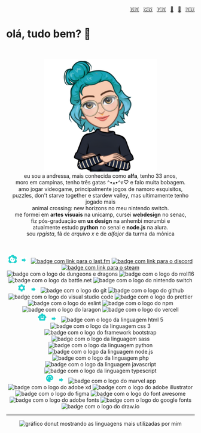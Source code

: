 <p align="right">
  <a href="README.md" target="blank">🇧🇷</a> <b>&nbsp;</b>
  <a href="README-es.md" target="blank">🇨🇴</a> <b>&nbsp;</b>
  <a href="README-fr.md" target="blank">🇫🇷</a> <b>&nbsp;</b>
  <a href="README-en.md" target="blank">🏴󠁧󠁢󠁥󠁮󠁧󠁿</a> <b>&nbsp;</b>
  <a href="README-cy.md" target="blank">🏴󠁧󠁢󠁷󠁬󠁳󠁿󠁧󠁢󠁥</a> <b>&nbsp;</b>
  <a href="README-rs.md" target="blank">🇷🇺</a>
</p>

# olá, tudo bem? :wave:

<br />

<p align="center"> 
  <img src="avatar.png" alt="avatar em estilo cartoon de uma moça branca com cabelo turquesa, de braços cruzados, camiseta preta e óculos" width="300px" height="300px">
  <br />
    eu sou a andressa, mais conhecida como <b>alfa</b>, tenho 33 anos, 
  <br /> 
    moro em campinas, tenho três gatas ^•ﻌ•^ฅ♡ e falo muita bobagem.
  <br /> 
    amo jogar videogame, principalmente jogos de namoro esquisitos, 
  <br />
    puzzles, don't starve together e stardew valley, mas ultimamente tenho jogado mais
  <br />
    animal crossing: new horizons no meu nintendo switch.
  <br /> 
    me formei em <b>artes visuais</b> na unicamp, cursei <b>webdesign</b> no senac,
  <br />
    fiz pós-graduação em <b>ux design</b> na anhembi morumbi e 
  <br />
    atualmente estudo <b>python</b> no senai e <b>node.js</b> na alura.
  <br /> 
    sou <i>rpgista</i>, fã de <i>arquivo x</i> e de <i>alfajor</i> da turma da mônica
</p>

<br />
<br />

<div align="center">
  <img src="profile.svg" alt="perfis pessoais e de jogo a seguir" width="22px" height="22px" title="personal sh*t"> <b>&nbsp;</b> <img src="arrow.svg" width="16px" height="16px" ria-hidden="true"> <b>&nbsp;</b> 
  <a href="https://www.last.fm/pt/user/alfasou" target="blank"><img src="https://img.shields.io/badge/lastfm-d51007?logo=lastdotfm" alt="badge com link para o last.fm" title="music lover"></a>
  <a href="https://discord.com/users/alfafsz" target="_blank"><img src="https://img.shields.io/badge/discord-5865f2?logo=discord&logoColor=fff" alt="badge com link para o discord" title="let's chat"></a>
  <a href="https://steamcommunity.com/id/alfafsz" target="blank"><img src="https://img.shields.io/badge/steam-000?logo=steam" alt="badge com link para o steam" title="chronic gamer"></a>
  <img src="https://img.shields.io/badge/dnd-ff4d26?logo=dungeonsanddragons" alt="badge com o logo de dungeons e dragons" title="multiclass multirace player">
  <img src="https://img.shields.io/badge/rpg-e10085?logo=roll16" alt="badge com o logo do rroll16" title="multisystem gm">
  <img src="https://img.shields.io/badge/battle.net-4381c3?logo=battledotnet&logoColor=fff" alt="badge com o logo da battle.net" title="tag: alfasou#1982">
  <img src="https://img.shields.io/badge/switch-e60012?logo=nintendoswitch" alt="badge com o logo do nintendo switch" title="code: SW-8485-2925-3593">
  <br />
  <img src="toolkit.svg" alt="ferramentas que utilizo a seguir" width="24px" height="24px" title="toolkit"> <b>&nbsp;</b> <img src="arrow.svg" width="16px" height="16px" ria-hidden="true"> <b>&nbsp;</b>    
  <img src="https://img.shields.io/badge/git-F05032?logo=git&logoColor=fff" alt="badge com o logo do git" title="git">
  <img src="https://img.shields.io/badge/github-181717?logo=github&logoColor=fff" alt="badge com o logo do github" title="github">
  <img src="https://img.shields.io/badge/vscode-007acc?logo=visualstudiocode&logoColor=fff" alt="badge com o logo do visual studio code" title="visual studio code">
  <img src="https://img.shields.io/badge/prettier-yellow?logo=prettier&logoColor=fff" alt="badge com o logo do prettier" title="prettier">
  <img src="https://img.shields.io/badge/eslint-4B32C3?logo=eslint&logoColor=fff" alt="badge com o logo do eslint" title="eslint">
  <img src="https://img.shields.io/badge/npm-CB3837?logo=npm&logoColor=fff" alt="badge com o logo do npm" title="npm">
  <img src="https://img.shields.io/badge/laragon-0e83cd?logo=laragon&logoColor=fff" alt="badge com o logo do laragon" title="laragon">
  <img src="https://img.shields.io/badge/vercel-000?logo=vercel&logoColor=fff" alt="badge com o logo do vercell" title="vercel">
  <br />
  <img src="code.svg" alt="linguagens que utilizo a seguir" width="24px" height="24px" title="coding"> <b>&nbsp;</b> <img src="arrow.svg" width="16px" height="16px" ria-hidden="true"> <b>&nbsp;</b>    
  <img src="https://img.shields.io/badge/html-E34F26?logo=html5&logoColor=fff" alt="badge com o logo da linguagem html 5" title="html 5">
  <img src="https://img.shields.io/badge/css-1572B6?logo=css3&logoColor=fff" alt="badge com o logo da linguagem css 3" title="css 3">
  <img src="https://img.shields.io/badge/bootstrap-7952b3?logo=bootstrap&logoColor=fff" alt="badge com o logo do framework bootstrap" title="bootstrap"> 
  <img src="https://img.shields.io/badge/sass-cc6699?logo=sass&logoColor=fff" alt="badge com o logo da linguagem sass" title="sass(y) girl">
  <img src="https://img.shields.io/badge/python-3776ab?logo=python&logoColor=fff" alt="badge com o logo da linguagem python" title="python">
  <img src="https://img.shields.io/badge/node.js-5fa04e?logo=nodedotjs&logoColor=fff" alt="badge com o logo da linguagem node.js" title="node.js">
  <img src="https://img.shields.io/badge/php-777bb4?logo=php&logoColor=fff" alt="badge com o logo da linguagem php" title="php">
  <img src="https://img.shields.io/badge/javascript-yellow?logo=javascript&logoColor=fff" alt="badge com o logo da linguagem javascript" title="javascript">
  <img src="https://img.shields.io/badge/typescript-3178C6?logo=typescript&logoColor=fff" alt="badge com o logo da linguagem typescript" title="typescript">
  <br />
  <img src="uiux.svg" alt="ferramentas de layout que utilizo a seguir" width="24px" height="24px"" title="ui/ux"> <b>&nbsp;</b> <img src="arrow.svg" width="16px" height="16px" ria-hidden="true"> <b>&nbsp;</b>    
  <img src="https://img.shields.io/badge/marvel-1FB6FF?logo=marvelapp&logoColor=fff" alt="badge com o logo do marvel app" title="marvel app">
  <img src="https://img.shields.io/badge/adobe_xd-FF61F6?logo=adobexd&logoColor=fff" alt="badge com o logo do adobe xd" title="adobe xd">
  <img src="https://img.shields.io/badge/illustrator-FF9A00?logo=adobeillustrator&logoColor=fff" alt="badge com o logo do adobe illustrator" title="adobe illustrator">
  <img src="https://img.shields.io/badge/figma-F24E1E?logo=figma&logoColor=fff" alt="badge com o logo do figma" title="figma">
  <img src="https://img.shields.io/badge/font_awesome-538DD7?logo=fontawesome&logoColor=fff" alt="badge com o logo do font awesome" title="font awesome">
  <img src="https://img.shields.io/badge/adobe_fonts-000B1D?logo=adobefonts&logoColor=fff" alt="badge com o logo do adobe fonts" title="adobe fonts">
  <img src="https://img.shields.io/badge/google_fonts-4285F4?logo=googlefonts&logoColor=fff" alt="badge com o logo do google fonts" title="google fonts">
  <img src="https://img.shields.io/badge/draw.io-F08705?logo=diagramsdotnet&logoColor=fff" alt="badge com o logo do draw.io" title="draw.io">

  <br />
  <hr />

  <picture>
    <source
      srcset="https://github-readme-stats.vercel.app/api/top-langs/?username=alfasou&layout=donut&theme=radical&langs_count=8" width="800px" height="300px"
      media="(prefers-color-scheme: dark), (prefers-color-scheme: no-preference)"
    />
    <source
      srcset="https://github-readme-stats.vercel.app/api/top-langs/?username=alfasou&layout=donut&theme=buefy&langs_count=8" width="800px" height="300px"
      media="(prefers-color-scheme: light)"
    />
    <img src="https://github-readme-stats.vercel.app/api/top-langs/?username=alfasou&layout=donut&theme=radical&langs_count=8" alt="gráfico donut mostrando as linguagens mais utilizadas por mim" width="800px" height="300px" />
  </picture>

</div>
<br />
